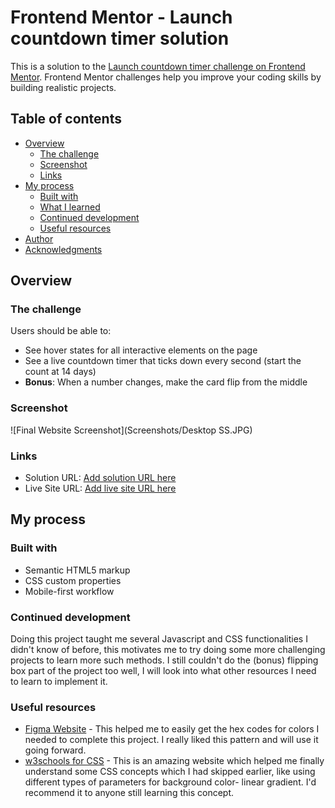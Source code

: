 # Frontend Mentor - Launch countdown timer solution

This is a solution to the [Launch countdown timer challenge on Frontend Mentor](https://www.frontendmentor.io/challenges/launch-countdown-timer-N0XkGfyz-). Frontend Mentor challenges help you improve your coding skills by building realistic projects.

## Table of contents

- [Overview](#overview)
  - [The challenge](#the-challenge)
  - [Screenshot](#screenshot)
  - [Links](#links)
- [My process](#my-process)
  - [Built with](#built-with)
  - [What I learned](#what-i-learned)
  - [Continued development](#continued-development)
  - [Useful resources](#useful-resources)
- [Author](#author)
- [Acknowledgments](#acknowledgments)


## Overview

### The challenge

Users should be able to:

- See hover states for all interactive elements on the page
- See a live countdown timer that ticks down every second (start the count at 14 days)
- **Bonus**: When a number changes, make the card flip from the middle

### Screenshot

![Final Website Screenshot](Screenshots/Desktop SS.JPG)



### Links

- Solution URL: [Add solution URL here](https://your-solution-url.com)
- Live Site URL: [Add live site URL here](https://your-live-site-url.com)

## My process

### Built with

- Semantic HTML5 markup
- CSS custom properties
- Mobile-first workflow



### Continued development

Doing this project taught me several Javascript and CSS functionalities I didn't know of before, this motivates me to try doing some more challenging projects to learn more such methods. I still couldn't do the (bonus) flipping box part of the project too well, I will look into what other resources I need to learn to implement it.  

### Useful resources

- [Figma Website](https://www.figma.com/) - This helped me to easily get the hex codes for colors I needed to complete this project. I really liked this pattern and will use it going forward.
- [w3schools for CSS](https://www.w3schools.com/css/default.asp) - This is an amazing website which helped me finally understand some CSS concepts which I had skipped earlier, like using different types of parameters for background color- linear gradient. I'd recommend it to anyone still learning this concept.
